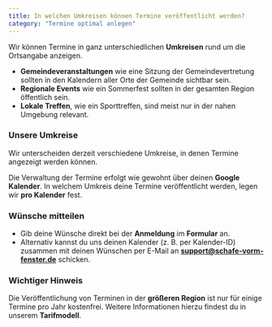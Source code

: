 ```yaml
---
title: In welchen Umkreisen können Termine veröffentlicht werden?
category: "Termine optimal anlegen"
---
```


Wir können Termine in ganz unterschiedlichen **Umkreisen** rund um die Ortsangabe anzeigen.

- **Gemeindeveranstaltungen** wie eine Sitzung der Gemeindevertretung sollten in den Kalendern aller Orte der Gemeinde sichtbar sein.
- **Regionale Events** wie ein Sommerfest sollten in der gesamten Region öffentlich sein.
- **Lokale Treffen**, wie ein Sporttreffen, sind meist nur in der nahen Umgebung relevant.

### Unsere Umkreise

Wir unterscheiden derzeit verschiedene Umkreise, in denen Termine angezeigt werden können.

Die Verwaltung der Termine erfolgt wie gewohnt über deinen **Google Kalender**. In welchem Umkreis deine Termine veröffentlicht werden, legen wir **pro Kalender** fest.

### Wünsche mitteilen

- Gib deine Wünsche direkt bei der **Anmeldung** im **Formular** an.
- Alternativ kannst du uns deinen Kalender (z. B. per Kalender-ID) zusammen mit deinen Wünschen per E-Mail an **<support@schafe-vorm-fenster.de>** schicken.

### Wichtiger Hinweis

Die Veröffentlichung von Terminen in der **größeren Region** ist nur für einige Termine pro Jahr kostenfrei. Weitere Informationen hierzu findest du in unserem **Tarifmodell**.
